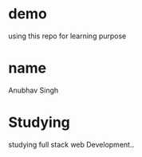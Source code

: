 # demo
using this repo for learning purpose
# name
Anubhav Singh
# Studying 
studying full stack web Development..

